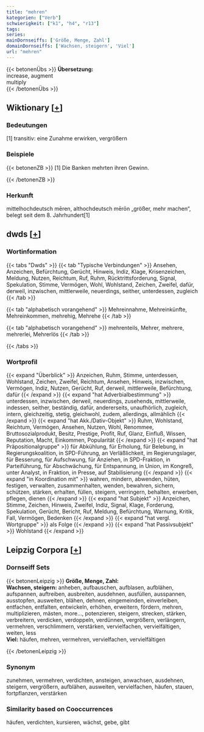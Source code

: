 ```yaml
---
title: "mehren"
kategorien: ["Verb"]
schwierigkeit: ["k1", "h4", "r13"]
tags:
series:
mainDornseiffs: ['Größe, Menge, Zahl']
domainDornseiffs: ['Wachsen, steigern', 'Viel']
url: "mehren"
---
```


{{< betonenÜbs >}}
**Übersetzung:**  
increase, augment  
multiply  
{{< /betonenÜbs >}}

## Wiktionary [[+](https://de.wiktionary.org/wiki/mehren)]

### Bedeutungen
[1] transitiv: eine Zunahme erwirken, vergrößern  

### Beispiele
{{< betonenZB >}}
[1] Die Banken mehrten ihren Gewinn.  

{{< /betonenZB >}}
### Herkunft
mittelhochdeutsch mēren, althochdeutsch mērōn „größer, mehr machen“, belegt seit dem 8. Jahrhundert[1]  



## dwds [[+](https://www.dwds.de/wb/mehren)]

### Wortinformation
{{< tabs "Dwds" >}}
{{< tab "Typische Verbindungen" >}}
Ansehen, Anzeichen, Befürchtung, Gerücht, Hinweis, Indiz, Klage, Krisenzeichen, Meldung, Nutzen, Reichtum, Ruf, Ruhm, Rücktrittsforderung, Signal, Spekulation, Stimme, Vermögen, Wohl, Wohlstand, Zeichen, Zweifel, dafür, derweil, inzwischen, mittlerweile, neuerdings, seither, unterdessen, zugleich
{{< /tab >}}

{{< tab "alphabetisch vorangehend" >}}
Mehreinnahme, Mehreinkünfte, Mehreinkommen, mehrehig, Mehrehe
{{< /tab >}}

{{< tab "alphabetisch vorangehend" >}}
mehrenteils, Mehrer, mehrere, mehrerlei, Mehrerlös
{{< /tab >}}

{{< /tabs >}}

### Wortprofil
{{< expand "Überblick" >}} Anzeichen, Ruhm, Stimme, unterdessen, Wohlstand, Zeichen, Zweifel, Reichtum, Ansehen, Hinweis, inzwischen, Vermögen, Indiz, Nutzen, Gerücht, Ruf, derweil, mittlerweile, Befürchtung, dafür {{< /expand >}}
{{< expand "hat Adverbialbestimmung" >}} unterdessen, inzwischen, derweil, neuerdings, zusehends, mittlerweile, indessen, seither, beständig, dafür, andererseits, unaufhörlich, zugleich, intern, gleichzeitig, stetig, gleichwohl, zudem, allerdings, allmählich {{< /expand >}}
{{< expand "hat Akk./Dativ-Objekt" >}} Ruhm, Wohlstand, Reichtum, Vermögen, Ansehen, Nutzen, Wohl, Renommee, Bruttosozialprodukt, Besitz, Prestige, Profit, Ruf, Glanz, Einfluß, Wissen, Reputation, Macht, Einkommen, Popularität {{< /expand >}}
{{< expand "hat Präpositionalgruppe" >}} für Abkühlung, für Erholung, für Belebung, in Regierungskoalition, in SPD-Führung, an Verläßlichkeit, im Regierungslager, für Besserung, für Aufschwung, für Anziehen, in SPD-Fraktion, in Parteiführung, für Abschwächung, für Entspannung, in Union, im Kongreß, unter Analyst, in Fraktion, in Presse, auf Stabilisierung {{< /expand >}}
{{< expand "in Koordination mit" >}} wahren, mindern, abwenden, hüten, festigen, verwalten, zusammenhalten, wenden, bewahren, sichern, schützen, stärken, erhalten, füllen, steigern, verringern, behalten, erwerben, pflegen, dienen {{< /expand >}}
{{< expand "hat Subjekt" >}} Anzeichen, Stimme, Zeichen, Hinweis, Zweifel, Indiz, Signal, Klage, Forderung, Spekulation, Gerücht, Bericht, Ruf, Meldung, Befürchtung, Warnung, Kritik, Fall, Vermögen, Bedenken {{< /expand >}}
{{< expand "hat vergl. Wortgruppe" >}} als Folge {{< /expand >}}
{{< expand "hat Passivsubjekt" >}} Wohlstand {{< /expand >}}

## Leipzig Corpora [[+](https://corpora.uni-leipzig.de/en/res?word=mehren&corpusId=deu_newscrawl-public_2018)]

### Dornseiff Sets
{{< betonenLeipzig >}}
**Größe, Menge, Zahl:**  
**Wachsen, steigern:** anheben, aufbauschen, aufblasen, aufblähen, aufspannen, auftreiben, ausbreiten, ausdehnen, ausfüllen, ausspannen, ausstopfen, ausweiten, blähen, dehnen, eingemeinden, einverleiben, entfachen, entfalten, entwickeln, erhöhen, erweitern, fördern, mehren, multiplizieren, mästen, more..., potenzieren, steigern, strecken, stärken, verbreitern, verdicken, verdoppeln, verdünnen, vergrößern, verlängern, vermehren, verschlimmern, verstärken, vervielfachen, vervielfältigen, weiten, less  
**Viel:** häufen, mehren, vermehren, vervielfachen, vervielfältigen  

{{< /betonenLeipzig >}}

### Synonym
zunehmen, vermehren, verdichten, ansteigen, anwachsen, ausdehnen, steigern, vergrößern, aufblähen, ausweiten, vervielfachen, häufen, stauen, fortpflanzen, verstärken


### Similarity based on Cooccurrences
häufen, verdichten, kursieren, wächst, gebe, gibt

